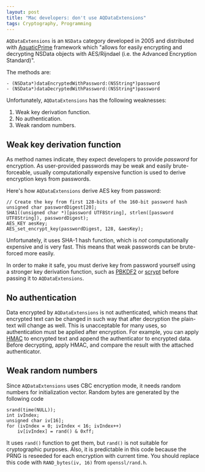 ```yaml
---
layout: post
title: "Mac developers: don't use AQDataExtensions"
tags: Cryptography, Programming
---
```


`AQDataExtensions` is an `NSData` category developed in 2005
and distributed with [AquaticPrime][AquaticPrime] framework which "allows for easily encrypting
and decrypting NSData objects with AES/Rijndael (i.e. the Advanced Encryption
Standard)".

The methods are:

	- (NSData*)dataEncryptedWithPassword:(NSString*)password
	- (NSData*)dataDecryptedWithPassword:(NSString*)password

Unfortunately, `AQDataExtensions` has the following weaknesses:

1. Weak key derivation function.
2. No authentication.
3. Weak random numbers.

<!--more-->

## Weak key derivation function

As method names indicate, they expect developers to provide *password* for
encryption. As user-provided passwords may be weak and easily brute-forceable,
usually computationally expensive function is used to derive encryption keys
from passwords.

Here's how `AQDataExtensions` derive AES key from password:

	// Create the key from first 128-bits of the 160-bit password hash
	unsigned char passwordDigest[20];
	SHA1((unsigned char *)[password UTF8String], strlen([password UTF8String]), passwordDigest);
	AES_KEY aesKey;
	AES_set_encrypt_key(passwordDigest, 128, &aesKey);

Unfortunately, it uses SHA-1 hash function, which is *not* computationally
expensive and is very fast. This means that weak passwords can be brute-forced
more easily.

In order to make it safe, you must derive key from password yourself using
a stronger key derivation function, such as [PBKDF2][PBKDF2] or [scrypt][scrypt] before passing it
to `AQDataExtensions`.


## No authentication

Data encrypted by `AQDataExtensions` is not authenticated, which means that
encrypted text can be changed in such way that after decryption the
plain-text will change as well. This is unacceptable for many uses, so
authentication must be applied after encryption. For example, you can apply
[HMAC][HMAC] to encrypted text and append the authenticator to encrypted data. Before decrypting,
apply HMAC, and compare the result with the attached authenticator.


## Weak random numbers

Since `AQDataExtensions` uses CBC encryption mode, it needs random numbers
for initialization vector. Random bytes are generated by the following code

	srand(time(NULL));
 	int ivIndex;
 	unsigned char iv[16];
	for (ivIndex = 0; ivIndex < 16; ivIndex++)
		iv[ivIndex] = rand() & 0xff;

It uses `rand()` function to get them, but `rand()` is not suitable for
cryptographic purposes. Also, it is predictable in this code because the PRNG
is reseeded for each encryption with current time. You should replace this code
with `RAND_bytes(iv, 16)` from `openssl/rand.h`.


[AquaticPrime]: https://web.archive.org/web/20110210065530/http://aquaticmac.com/
[PBKDF2]: http://en.wikipedia.org/wiki/PBKDF2
[scrypt]: http://www.tarsnap.com/scrypt.html
[HMAC]: http://en.wikipedia.org/wiki/HMAC
